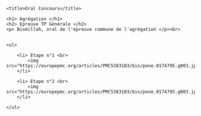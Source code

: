 <!DOCTYPE html>

<html>

<head>

	<title>Oral Concours</title>

</head>

<body>

	<h1> Agrégation </h1>
	<h2> Epreuve TP Générale </h2>
	<p> Bismillah, oral de l'épreuve commune de l'agrégation </p><br>
	

	<ul> 

		<li> Etape n°1 <br>
			<img src="https://europepmc.org/articles/PMC5383103/bin/pone.0174795.g003.jpg">
		</li>

		<li> Etape n°2 <br>
			<img src="https://europepmc.org/articles/PMC5383103/bin/pone.0174795.g003.jpg">
		</li>
	 
	</ul>

</body>

</html>

